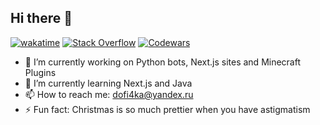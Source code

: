 ## Hi there 👋

[![wakatime](https://wakatime.com/badge/user/b6f974c5-9044-44ef-abd3-7b34f0f87472.svg)](https://wakatime.com/@b6f974c5-9044-44ef-abd3-7b34f0f87472) [![Stack Overflow](https://img.shields.io/stackexchange/stackoverflow/r/614688)](https://ru.stackoverflow.com/users/614688) [![Codewars](https://www.codewars.com/users/dofi4ka/badges/micro)](https://www.codewars.com/users/dofi4ka)

- 🔭 I’m currently working on Python bots, Next.js sites and Minecraft Plugins
- 🌱 I’m currently learning Next.js and Java
- 📫 How to reach me: dofi4ka@yandex.ru
- ⚡ Fun fact: Christmas is so much prettier when you have astigmatism
